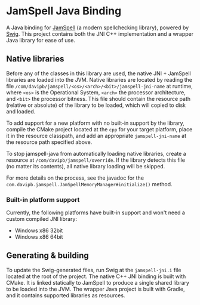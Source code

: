 # JamSpell Java Binding
A Java binding for [JamSpell](https://github.com/bakwc/JamSpell) (a modern spellchecking library), powered by [Swig](http://www.swig.org/).
This project contains both the JNI C++ implementation and a wrapper Java library for ease of use.

## Native libraries
Before any of the classes in this library are used, the native JNI + JamSpell libraries are loaded into the JVM.
Native libraries are located by reading the file `/com/davipb/jamspell/<os>/<arch>/<bit>/jamspell-jni-name` at runtime, where `<os>` is the Operational System, `<arch>` the processor architecture, and `<bit>` the processor bitness.
This file should contain the resource path (relative or absolute) of the library to be loaded, which will copied to disk and loaded.

To add support for a new platform with no built-in support by the library, compile the CMake project located at the `cpp` for your target platform, place it in the resource classpath, and add an appropriate `jamspell-jni-name` at the resource path specified above.

To stop jamspell-java from automatically loading native libraries, create a resource at `/com/davipb/jamspell/override`.
If the library detects this file (no matter its contents), all native library loading will be skipped.

For more details on the process, see the javadoc for the `com.davipb.jamspell.JamSpellMemoryManager#initialize()` method.

### Built-in platform support
Currently, the following platforms have built-in support and won't need a custom compiled JNI library:
* Windows x86 32bit
* Windows x86 64bit

## Generating & building
To update the Swig-generated files, run Swig at the `jamspell-jni.i` file located at the root of the project.
The native C++ JNI binding is built with CMake. It is linked statically to JamSpell to produce a single shared library to be loaded into the JVM.
The wrapper Java project is built with Gradle, and it contains supported libraries as resources.
